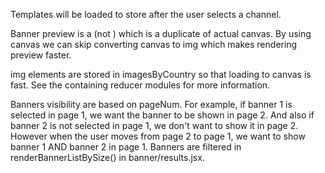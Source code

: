 Templates will be loaded to store after the user selects a channel.

Banner preview is a <canvas> (not <img>) which is a duplicate of actual canvas.
By using canvas we can skip converting canvas to img which makes rendering preview faster.

img elements are stored in imagesByCountry so that loading to canvas is fast.
See the containing reducer modules for more information.

Banners visibility are based on pageNum. For example, if banner 1 is selected in page 1,
we want the banner to be shown in page 2. And also if banner 2 is not selected in page 1,
we don't want to show it in page 2. However when the user moves from page 2 to page 1,
we want to show banner 1 AND banner 2 in page 1. Banners are filtered in renderBannerListBySize()
in banner/results.jsx.
